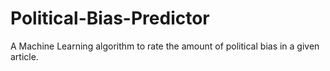 # Political-Bias-Predictor
A Machine Learning algorithm to rate the amount of political bias in a given article.
